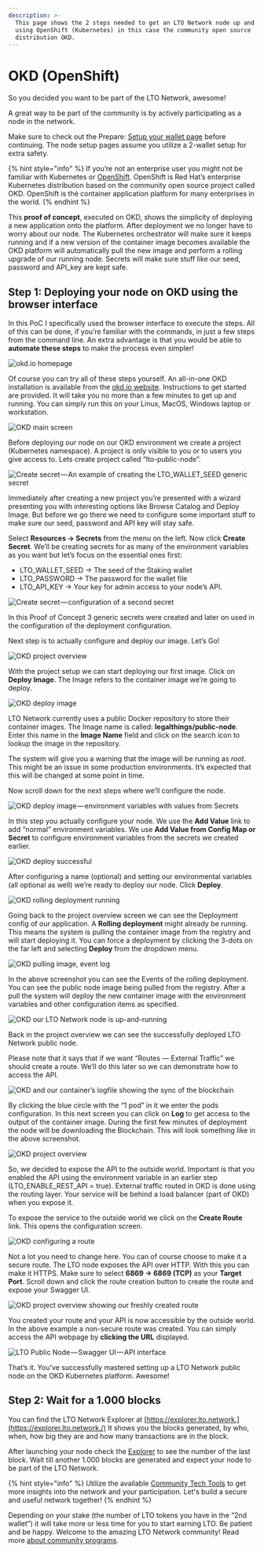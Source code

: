 ```yaml
---
description: >-
  This page shows the 2 steps needed to get an LTO Network node up and running
  using OpenShift (Kubernetes) in this case the community open source
  distribution OKD.
---
```


# OKD \(OpenShift\)

So you decided you want to be part of the LTO Network, awesome!

A great way to be part of the community is by actively participating as a node in the network.

Make sure to check out the Prepare: [Setup your wallet page](../../tutorials/mining/prepare-setup-your-wallet.md) before continuing. The node setup pages assume you utilize a 2-wallet setup for extra safety.

{% hint style="info" %}
If you’re not an enterprise user you might not be familiar with Kubernetes or [OpenShift](https://www.openshift.com/). OpenShift is Red Hat’s enterprise Kubernetes distribution based on the community open source project called OKD. OpenShift is thé container application platform for many enterprises in the world.
{% endhint %}

This **proof of concept**, executed on OKD, shows the simplicity of deploying a new application onto the platform. After deployment we no longer have to worry about our node. The Kubernetes orchestrator will make sure it keeps running and if a new version of the container image becomes available the OKD platform will automatically pull the new image and perform a rolling upgrade of our running node. Secrets will make sure stuff like our seed, password and API\_key are kept safe.

## **Step 1: Deploying your node on OKD using the browser interface**

In this PoC I specifically used the browser interface to execute the steps. All of this can be done, if you’re familiar with the commands, in just a few steps from the command line. An extra advantage is that you would be able to **automate these steps** to make the process even simpler!

![okd.io homepage](https://cdn-images-1.medium.com/max/1600/1*BgZgfqi4DJFQ8yVIiU5Y0w.png)

Of course you can try all of these steps yourself. An all-in-one OKD installation is available from the [okd.io website](https://www.okd.io/). Instructions to get started are provided. It will take you no more than a few minutes to get up and running. You can simply run this on your Linux, MacOS, Windows laptop or workstation.

![OKD main screen](https://cdn-images-1.medium.com/max/2400/1*5S8F0sBmuinjt6eQSJSr8A.png)

Before deploying our node on our OKD environment we create a project \(Kubernetes namespace\). A project is only visible to you or to users you give access to. Lets create project called “lto-public-node”.

![Create secret&#x200A;&#x2014;&#x200A;An example of creating the LTO\_WALLET\_SEED generic secret](https://cdn-images-1.medium.com/max/2400/1*iWY-l3RUB86KhzSOlsv90g.png)

Immediately after creating a new project you’re presented with a wizard presenting you with interesting options like Browse Catalog and Deploy Image. But before we go there we need to configure some important stuff to make sure our seed, password and API key will stay safe.

Select **Resources → Secrets** from the menu on the left. Now click **Create Secret**. We’ll be creating secrets for as many of the environment variables as you want but let’s focus on the essential ones first:

* LTO\_WALLET\_SEED → The seed of the Staking wallet
* LTO\_PASSWORD → The password for the wallet file
* LTO\_API\_KEY → Your key for admin access to your node’s API.

![Create secret&#x200A;&#x2014;&#x200A;configuration of a second secret](https://cdn-images-1.medium.com/max/2400/1*2O806UO70R7ZncMi6fG5lA.png)

In this Proof of Concept 3 generic secrets were created and later on used in the configuration of the deployment configuration.

Next step is to actually configure and deploy our image. Let’s Go!

![OKD project overview](https://cdn-images-1.medium.com/max/2400/1*_ccSBHLdWfSiVcsZ8DVB0Q.png)

With the project setup we can start deploying our first image. Click on **Deploy Image**. The Image refers to the container image we’re going to deploy.

![OKD deploy image](https://cdn-images-1.medium.com/max/2400/1*LSl5xg9VM0Ot3amOquYFEg.png)

LTO Network currently uses a public Docker repository to store their container images. The Image name is called: **legalthings/public-node**. Enter this name in the **Image Name** field and click on the search icon to lookup the image in the repository.

The system will give you a warning that the image will be running as _root_. This might be an issue in some production environments. It’s expected that this will be changed at some point in time.

Now scroll down for the next steps where we’ll configure the node.

![OKD deploy image&#x200A;&#x2014;&#x200A;environment variables with values from Secrets](https://cdn-images-1.medium.com/max/2400/1*696-5_TeVJv5Eiml8P4KPw.png)

In this step you actually configure your node. We use the **Add Value** link to add “normal” environment variables. We use **Add Value from Config Map or Secret** to configure environment variables from the secrets we created earlier.

![OKD deploy successful](https://cdn-images-1.medium.com/max/2400/1*s2rZiU6hhSveC12H6_h-BA.png)

After configuring a name \(optional\) and setting our environmental variables \(all optional as well\) we’re ready to deploy our node. Click **Deploy**.

![OKD rolling deployment running](https://cdn-images-1.medium.com/max/2400/1*ym6jXfifugDokZx0x1WOPQ.png)

Going back to the project overview screen we can see the Deployment config of our application. A **Rolling deployment** might already be running. This means the system is pulling the container image from the registry and will start deploying it. You can force a deployment by clicking the 3-dots on the far left and selecting **Deploy** from the dropdown menu.

![OKD pulling image, event log](https://cdn-images-1.medium.com/max/2400/1*SuAYIME8bvOqhzVZoobNAQ.png)

In the above screenshot you can see the Events of the rolling deployment. You can see the public node image being pulled from the registry. After a pull the system will deploy the new container image with the environment variables and other configuration items as specified.

![OKD our LTO Network node is up-and-running](https://cdn-images-1.medium.com/max/2400/1*g2E30kF9_fLciROt-0Ax8g.png)

Back in the project overview we can see the successfully deployed LTO Network public node.

Please note that it says that if we want “Routes — External Traffic” we should create a route. We’ll do this later so we can demonstrate how to access the API.

![OKD and our container&#x2019;s logfile showing the sync of the blockchain](https://cdn-images-1.medium.com/max/2400/1*OpbkLkxVfzns32BIhghOVg.png)

By clicking the blue circle with the “1 pod” in it we enter the pods configuration. In this next screen you can click on **Log** to get access to the output of the container image. During the first few minutes of deployment the node will be downloading the Blockchain. This will look something like in the above screenshot.

![OKD project overview](https://cdn-images-1.medium.com/max/2400/1*VpvR8_T0G4By1cl3lY7A-Q.png)

So, we decided to expose the API to the outside world. Important is that you enabled the API using the environment variable in an earlier step \(LTO\_ENABLE\_REST\_API = true\). External traffic routed in OKD is done using the routing layer. Your service will be behind a load balancer \(part of OKD\) when you expose it.

To expose the service to the outside world we click on the **Create Route** link. This opens the configuration screen.

![OKD configuring a route](https://cdn-images-1.medium.com/max/2400/1*d5izklJKxyHxvgrYikM4wg.png)

Not a lot you need to change here. You can of course choose to make it a secure route. The LTO node exposes the API over HTTP. With this you can make it HTTPS. Make sure to select **6869 → 6869 \(TCP\)** as your **Target Port**. Scroll down and click the route creation button to create the route and expose your Swagger UI.

![OKD project overview showing our freshly created route](https://cdn-images-1.medium.com/max/2400/1*c8IdeKm4EsD4KZLO1tkRpg.png)

You created your route and your API is now accessible by the outside world. In the above example a non-secure route was created. You can simply access the API webpage by **clicking the URL** displayed.

![LTO Public Node&#x200A;&#x2014;&#x200A;Swagger UI&#x200A;&#x2014;&#x200A;API interface](https://cdn-images-1.medium.com/max/2400/1*b45meSXK79BvGybyWQhx1Q.png)

That’s it. You’ve successfully mastered setting up a LTO Network public node on the OKD Kubernetes platform. Awesome!

## **Step 2: Wait for a 1.000 blocks**

You can find the LTO Network Explorer at [https://explorer.lto.network.](https://explorer.lto.network./) It shows you the blocks generated, by who, when, how big they are and how many transactions are in the block.

After launching your node check the [Explorer](https://explorer.lto.network) to see the number of the last block. Wait till another 1.000 blocks are generated and expect your node to be part of the LTO Network.

{% hint style="info" %}
Utilize the available [Community Tech Tools](https://blog.lto.network/distributed-workforce-community-dao-level-up/#tech-lab) to get more insights into the network and your participation. Let's build a secure and useful network together!
{% endhint %}

Depending on your stake \(the number of LTO tokens you have in the “2nd wallet”\) it will take more or less time for you to start earning LTO. Be patient and be happy. Welcome to the amazing LTO Network community! Read more [about community programs](https://blog.lto.network/distributed-workforce-community-dao-level-up/).

